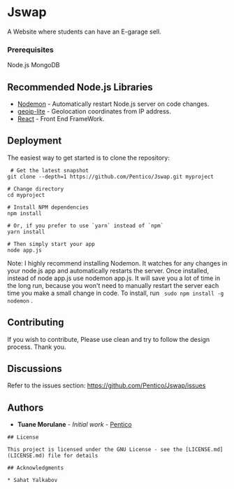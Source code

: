 # Jswap

A Website where students can have an E-garage sell. 

### Prerequisites

Node.js
MongoDB


## Recommended Node.js Libraries

- [Nodemon](https://github.com/remy/nodemon) - Automatically restart Node.js server on code changes.
- [geoip-lite](https://github.com/bluesmoon/node-geoip) - Geolocation coordinates from IP address.
- [React](https://github.com/facebook/react) - Front End FrameWork.

## Deployment

The easiest way to get started is to clone the repository:
```
 # Get the latest snapshot
git clone --depth=1 https://github.com/Pentico/Jswap.git myproject

# Change directory
cd myproject

# Install NPM dependencies
npm install

# Or, if you prefer to use `yarn` instead of `npm`
yarn install

# Then simply start your app
node app.js
 ```
 
 Note: I highly recommend installing Nodemon. It watches for any changes in your node.js app and automatically restarts
 the server. Once installed, instead of node app.js use nodemon app.js. It will save you a lot of time in the long run, 
 because you won't need to manually restart the server each time you make a small change in code. To install,
 run ``` sudo npm install -g nodemon``` .

## Contributing
If you wish to contribute, Please use clean and try to follow the design process. Thank you.

Discussions
-----------------

Refer to the issues section: https://github.com/Pentico/Jswap/issues

## Authors

* **Tuane Morulane** - *Initial work* - [Pentico](https://github.com/Pentico)

```
## License

This project is licensed under the GNU License - see the [LICENSE.md](LICENSE.md) file for details

## Acknowledgments

* Sahat Yalkabov
